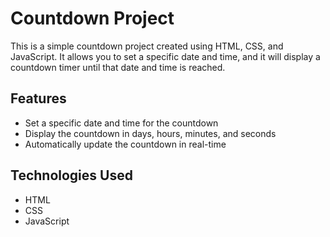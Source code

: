 # Countdown Project

This is a simple countdown project created using HTML, CSS, and JavaScript. It allows you to set a specific date and time, and it will display a countdown timer until that date and time is reached.

## Features

- Set a specific date and time for the countdown
- Display the countdown in days, hours, minutes, and seconds
- Automatically update the countdown in real-time

## Technologies Used

- HTML
- CSS
- JavaScript
